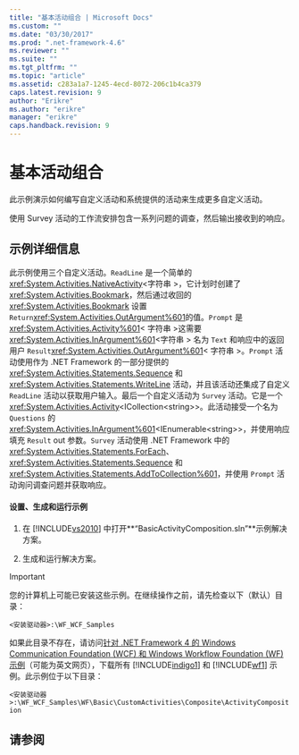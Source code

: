 ```yaml
---
title: "基本活动组合 | Microsoft Docs"
ms.custom: ""
ms.date: "03/30/2017"
ms.prod: ".net-framework-4.6"
ms.reviewer: ""
ms.suite: ""
ms.tgt_pltfrm: ""
ms.topic: "article"
ms.assetid: c283a1a7-1245-4ecd-8072-206c1b4ca379
caps.latest.revision: 9
author: "Erikre"
ms.author: "erikre"
manager: "erikre"
caps.handback.revision: 9
---
```

# 基本活动组合
此示例演示如何编写自定义活动和系统提供的活动来生成更多自定义活动。  
  
 使用 Survey 活动的工作流安排包含一系列问题的调查，然后输出接收到的响应。  
  
## 示例详细信息  
 此示例使用三个自定义活动。`ReadLine` 是一个简单的 <xref:System.Activities.NativeActivity>\<字符串 \>，它计划时创建了 <xref:System.Activities.Bookmark>，然后通过收回的 <xref:System.Activities.Bookmark> 设置 `Return`<xref:System.Activities.OutArgument%601>的值。`Prompt` 是 <xref:System.Activities.Activity%601>\< 字符串 \>这需要 <xref:System.Activities.InArgument%601>\<字符串 \> 名为 `Text` 和响应中的返回用户  `Result`<xref:System.Activities.OutArgument%601>\< 字符串 \>。`Prompt` 活动使用作为 .NET Framework 的一部分提供的 <xref:System.Activities.Statements.Sequence> 和 <xref:System.Activities.Statements.WriteLine> 活动，并且该活动还集成了自定义 `ReadLine` 活动以获取用户输入。最后一个自定义活动为 `Survey` 活动。它是一个 <xref:System.Activities.Activity>\<ICollection\<string\>\>。此活动接受一个名为 `Questions` 的 <xref:System.Activities.InArgument%601>\<IEnumerable\<string\>\>，并使用响应填充 `Result` out 参数。`Survey` 活动使用 .NET Framework 中的 <xref:System.Activities.Statements.ForEach>、<xref:System.Activities.Statements.Sequence> 和 <xref:System.Activities.Statements.AddToCollection%601>，并使用 `Prompt` 活动询问调查问题并获取响应。  
  
#### 设置、生成和运行示例  
  
1.  在 [!INCLUDE[vs2010](../../../../includes/vs2010-md.md)] 中打开**“BasicActivityComposition.sln”**示例解决方案。  
  
2.  生成和运行解决方案。  
  
> [!IMPORTANT]
>  您的计算机上可能已安装这些示例。在继续操作之前，请先检查以下（默认）目录：  
>   
>  `<安装驱动器>:\WF_WCF_Samples`  
>   
>  如果此目录不存在，请访问[针对 .NET Framework 4 的 Windows Communication Foundation \(WCF\) 和 Windows Workflow Foundation \(WF\) 示例](http://go.microsoft.com/fwlink/?LinkId=150780)（可能为英文网页），下载所有 [!INCLUDE[indigo1](../../../../includes/indigo1-md.md)] 和 [!INCLUDE[wf1](../../../../includes/wf1-md.md)] 示例。此示例位于以下目录：  
>   
>  `<安装驱动器>:\WF_WCF_Samples\WF\Basic\CustomActivities\Composite\ActivityComposition`  
  
## 请参阅